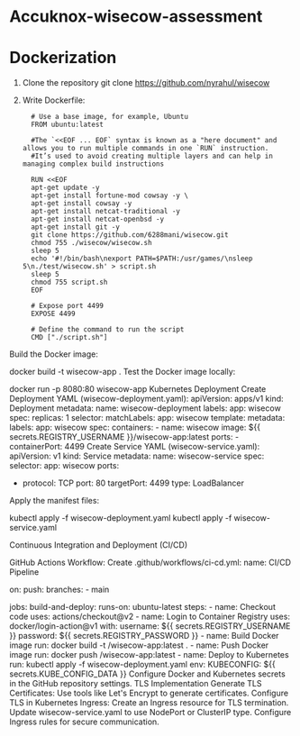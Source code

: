 # Accuknox-wisecow-assessment
# Dockerization
1. Clone the repository git clone https://github.com/nyrahul/wisecow

2. Write Dockerfile:

         # Use a base image, for example, Ubuntu
         FROM ubuntu:latest

         #The `<<EOF ... EOF` syntax is known as a "here document" and allows you to run multiple commands in one `RUN` instruction.
         #It’s used to avoid creating multiple layers and can help in managing complex build instructions
   
         RUN <<EOF
         apt-get update -y
         apt-get install fortune-mod cowsay -y \
         apt-get install cowsay -y
         apt-get install netcat-traditional -y
         apt-get install netcat-openbsd -y
         apt-get install git -y
         git clone https://github.com/6288mani/wisecow.git
         chmod 755 ./wisecow/wisecow.sh
         sleep 5
         echo '#!/bin/bash\nexport PATH=$PATH:/usr/games/\nsleep 5\n./test/wisecow.sh' > script.sh
         sleep 5
         chmod 755 script.sh
         EOF
   
         # Expose port 4499
         EXPOSE 4499
   
         # Define the command to run the script
         CMD ["./script.sh"]

Build the Docker image:

docker build -t wisecow-app .
Test the Docker image locally:

docker run -p 8080:80 wisecow-app
Kubernetes Deployment
Create Deployment YAML (wisecow-deployment.yaml):
apiVersion: apps/v1
kind: Deployment
metadata:
  name: wisecow-deployment
  labels:
    app: wisecow
spec:
  replicas: 1
  selector:
    matchLabels:
      app: wisecow
  template:
    metadata:
      labels:
        app: wisecow
    spec:
      containers:
      - name: wisecow
        image: ${{ secrets.REGISTRY_USERNAME }}/wisecow-app:latest
        ports:
        - containerPort: 4499
Create Service YAML (wisecow-service.yaml):
apiVersion: v1
kind: Service
metadata:
  name: wisecow-service
spec:
  selector:
    app: wisecow
  ports:
  - protocol: TCP
    port: 80
    targetPort: 4499
  type: LoadBalancer

Apply the manifest files:

kubectl apply -f wisecow-deployment.yaml
kubectl apply -f wisecow-service.yaml

Continuous Integration and Deployment (CI/CD)

GitHub Actions Workflow:
Create .github/workflows/ci-cd.yml:
name: CI/CD Pipeline

on:
  push:
    branches:
      - main

jobs:
  build-and-deploy:
    runs-on: ubuntu-latest
    steps:
    - name: Checkout code
      uses: actions/checkout@v2
    - name: Login to Container Registry
      uses: docker/login-action@v1
      with:
        username: ${{ secrets.REGISTRY_USERNAME }}
        password: ${{ secrets.REGISTRY_PASSWORD }}
    - name: Build Docker image
      run: docker build -t <your-container-registry>/wisecow-app:latest .
    - name: Push Docker image
      run: docker push <your-container-registry>/wisecow-app:latest
    - name: Deploy to Kubernetes
      run: kubectl apply -f wisecow-deployment.yaml
      env:
        KUBECONFIG: ${{ secrets.KUBE_CONFIG_DATA }}
Configure Docker and Kubernetes secrets in the GitHub repository settings.
TLS Implementation
Generate TLS Certificates:
Use tools like Let's Encrypt to generate certificates.
Configure TLS in Kubernetes Ingress:
Create an Ingress resource for TLS termination.
Update wisecow-service.yaml to use NodePort or ClusterIP type.
Configure Ingress rules for secure communication.
